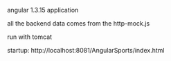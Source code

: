 angular 1.3.15 application

all the backend data comes from the http-mock.js

run with tomcat

startup: http://localhost:8081/AngularSports/index.html